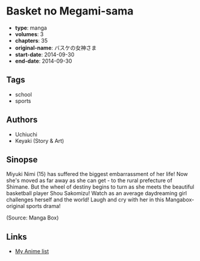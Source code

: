 # Basket no Megami-sama

-   **type**: manga
-   **volumes**: 3
-   **chapters**: 35
-   **original-name**: バスケの女神さま
-   **start-date**: 2014-09-30
-   **end-date**: 2014-09-30

## Tags

-   school
-   sports

## Authors

-   Uchiuchi
-   Keyaki (Story & Art)

## Sinopse

Miyuki Nimi (15) has suffered the biggest embarrassment of her life! Now she's moved as far away as she can get - to the rural prefecture of Shimane. But the wheel of destiny begins to turn as she meets the beautiful basketball player Shou Sakomizu! Watch as an average daydreaming girl challenges herself and the world! Laugh and cry with her in this Mangabox-original sports drama!

(Source: Manga Box)

## Links

-   [My Anime list](https://myanimelist.net/manga/80381/Basket_no_Megami-sama)
